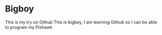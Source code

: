 # Bigboy
This is my try on Github
This is bigboy, I am learning Github so I can be able to program my Pixhawk
